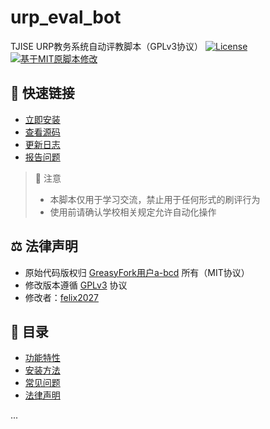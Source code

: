 # urp_eval_bot
TJISE URP教务系统自动评教脚本（GPLv3协议）
[![License](https://img.shields.io/badge/License-GPLv3-blue.svg)](https://www.gnu.org/licenses/gpl-3.0)
[![基于MIT原脚本修改](https://img.shields.io/badge/Original-MIT-orange)](https://greasyfork.org/zh-CN/scripts/521265)

## 🔗 快速链接
- [立即安装](https://greasyfork.org/zh-CN/scripts/522530)
- [查看源码](https://github.com/felix2027/urp_eval_bot)
- [更新日志](CHANGELOG.md)
- [报告问题](https://github.com/felix2027/urp_eval_bot/issues)

> 🚨 注意
> - 本脚本仅用于学习交流，禁止用于任何形式的刷评行为
> - 使用前请确认学校相关规定允许自动化操作

## ⚖️ 法律声明
- 原始代码版权归 [GreasyFork用户a-bcd](https://greasyfork.org/zh-CN/scripts/521265) 所有（MIT协议）
- 修改版本遵循 [GPLv3](LICENSE) 协议
- 修改者：[felix2027](https://github.com/felix2027)

## 📑 目录
- [功能特性](#features)
- [安装方法](#installation)
- [常见问题](#faq)
- [法律声明](#legal)

...
